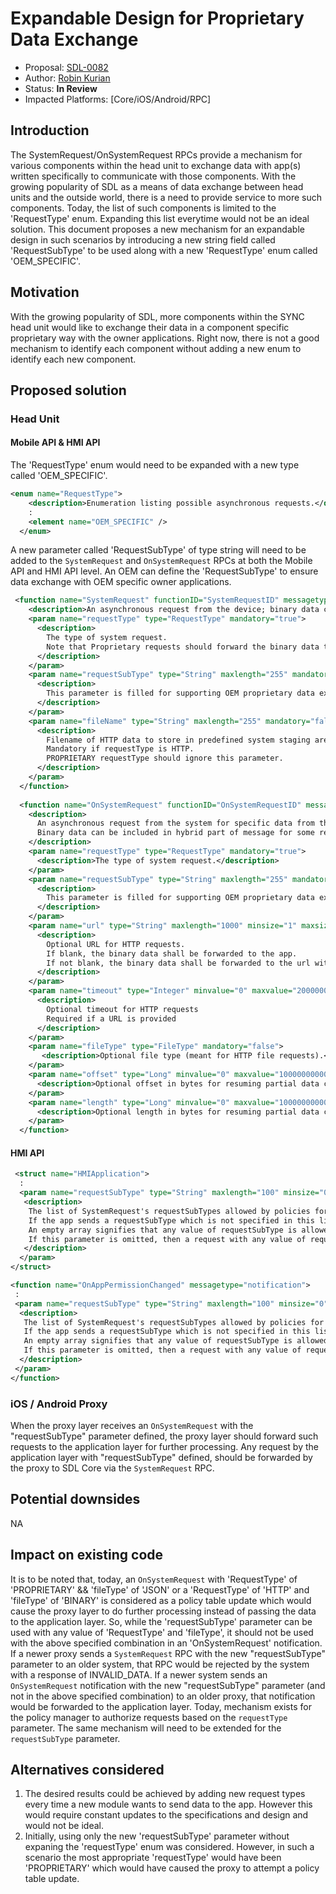 # Expandable Design for Proprietary Data Exchange

* Proposal: [SDL-0082](0082-Expandable-design-for-proprietary-data-exchange.md)
* Author: [Robin Kurian](https://github.com/robinmk)
* Status: **In Review**
* Impacted Platforms: [Core/iOS/Android/RPC]

## Introduction

The SystemRequest/OnSystemRequest RPCs provide a mechanism for various components within the head unit to exchange data with app(s) written specifically to communicate with those components. With the growing popularity of SDL as a means of data exchange between head units and the outside world, there is a need to provide service to more such components. Today, the list of such components is limited to the 'RequestType' enum. Expanding this list everytime would not be an ideal solution.
This document proposes a new mechanism for an expandable design in such scenarios by introducing a new string field called 'RequestSubType' to be used along with a new 'RequestType' enum called 'OEM_SPECIFIC'.

## Motivation

With the growing popularity of SDL, more components within the SYNC head unit would like to exchange their data in a component specific proprietary way with the owner applications. Right now, there is not a good mechanism to identify each component without adding a new enum to identify each new component.

## Proposed solution

### Head Unit
#### Mobile API & HMI API
The 'RequestType' enum would need to be expanded with a new type called 'OEM_SPECIFIC'.
```xml
<enum name="RequestType">
    <description>Enumeration listing possible asynchronous requests.</description>
    :
    <element name="OEM_SPECIFIC" />    
  </enum>
  ```
A new parameter called 'RequestSubType' of type string will need to be added to the `SystemRequest` and `OnSystemRequest` RPCs at both the Mobile API and HMI API level.
An OEM can define the 'RequestSubType' to ensure data exchange with OEM specific owner applications.
```xml
 <function name="SystemRequest" functionID="SystemRequestID" messagetype="request" >
    <description>An asynchronous request from the device; binary data can be included in hybrid part of message for some requests (such as HTTP, Proprietary, or Authentication requests)</description>
    <param name="requestType" type="RequestType" mandatory="true">
      <description>
        The type of system request.
        Note that Proprietary requests should forward the binary data to the known proprietary module on the system.
      </description>
    </param>
    <param name="requestSubType" type="String" maxlength="255" mandatory="false">
      <description>
        This parameter is filled for supporting OEM proprietary data exchanges.
      </description>
    </param>
    <param name="fileName" type="String" maxlength="255" mandatory="false">
      <description>
        Filename of HTTP data to store in predefined system staging area.
        Mandatory if requestType is HTTP.
        PROPRIETARY requestType should ignore this parameter. 
      </description>
    </param>
  </function>
  
  <function name="OnSystemRequest" functionID="OnSystemRequestID" messagetype="notification" >
    <description>
      An asynchronous request from the system for specific data from the device or the cloud or response to a request from the device or cloud
      Binary data can be included in hybrid part of message for some requests (such as Authentication request responses)
    </description>
    <param name="requestType" type="RequestType" mandatory="true">
      <description>The type of system request.</description>
    </param>
    <param name="requestSubType" type="String" maxlength="255" mandatory="false">
      <description>
        This parameter is filled for supporting OEM proprietary data exchanges.
      </description>
    </param>	
    <param name="url" type="String" maxlength="1000" minsize="1" maxsize="100" mandatory="false">
      <description>
        Optional URL for HTTP requests.
        If blank, the binary data shall be forwarded to the app.
        If not blank, the binary data shall be forwarded to the url with a provided timeout in seconds.
      </description>
    </param>
    <param name="timeout" type="Integer" minvalue="0" maxvalue="2000000000" mandatory="false">
      <description>
      	Optional timeout for HTTP requests
      	Required if a URL is provided
      </description>
    </param>
    <param name="fileType" type="FileType" mandatory="false">
       <description>Optional file type (meant for HTTP file requests).</description>
    </param>
    <param name="offset" type="Long" minvalue="0" maxvalue="100000000000" mandatory="false">
      <description>Optional offset in bytes for resuming partial data chunks</description>
    </param>
    <param name="length" type="Long" minvalue="0" maxvalue="100000000000" mandatory="false">
      <description>Optional length in bytes for resuming partial data chunks</description>
    </param>    
  </function>	
```
#### HMI API
```xml
 <struct name="HMIApplication">
  :
  <param name="requestSubType" type="String" maxlength="100" minsize="0" maxsize="100" array="true" mandatory="false">
   <description>
	The list of SystemRequest's requestSubTypes allowed by policies for the named application.
	If the app sends a requestSubType which is not specified in this list, then that request should be rejected.
	An empty array signifies that any value of requestSubType is allowed for this app.
	If this parameter is omitted, then a request with any value of requestSubType is now allowed for this app
   </description>
  </param>
</struct>

<function name="OnAppPermissionChanged" messagetype="notification">
 :
 <param name="requestSubType" type="String" maxlength="100" minsize="0" maxsize="100" array="true" mandatory="false">
  <description>
   The list of SystemRequest's requestSubTypes allowed by policies for the named application.
   If the app sends a requestSubType which is not specified in this list, then that request should be rejected.
   An empty array signifies that any value of requestSubType is allowed for this app.
   If this parameter is omitted, then a request with any value of requestSubType is now allowed for this app
  </description>
 </param>
</function>
```
### iOS / Android Proxy

When the proxy layer receives an `OnSystemRequest` with the "requestSubType" parameter defined, the proxy layer should forward such requests to the application layer for further processing.
Any request by the application layer with "requestSubType" defined, should be forwarded by the proxy to SDL Core via the `SystemRequest` RPC.

## Potential downsides

NA

## Impact on existing code

It is to be noted that, today, an `OnSystemRequest` with 'RequestType' of 'PROPRIETARY' && 'fileType' of 'JSON' or a 'RequestType' of 'HTTP' and 'fileType' of 'BINARY' is considered as a policy table update which would cause the proxy layer to do further processing instead of passing the data to the application layer.
So, while the 'requestSubType' parameter can be used with any value of 'RequestType' and 'fileType', it should not be used with the above specified combination in an 'OnSystemRequest' notification.
If a newer proxy sends a `SystemRequest` RPC with the new "requestSubType" parameter to an older system, that RPC would be rejected by the system with a response of INVALID_DATA. 
If a newer system sends an `OnSystemRequest` notification with the new "requestSubType" parameter (and not in the above specified combination) to an older proxy, that notification would be forwarded to the application layer.
Today, mechanism exists for the policy manager to authorize requests based on the `requestType` parameter. The same mechanism will need to be extended for the `requestSubType` parameter.

## Alternatives considered

1. The desired results could be achieved by adding new request types every time a new module wants to send data to the app. However this would require constant updates to the specifications and design and would not be ideal.
2. Initially, using only the new 'requestSubType' parameter without expaning the 'requestType' enum was considered. However, in such a scenario the most appropriate 'requestType' would have been 'PROPRIETARY' which would have caused the proxy to attempt a policy table update.
